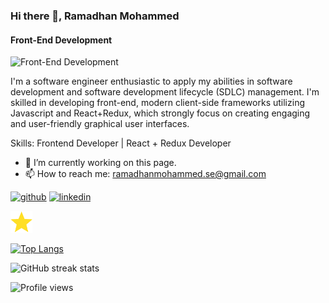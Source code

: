 ### Hi there 👋, Ramadhan Mohammed
#### Front-End Development
![Front-End Development](https://media.licdn.com/dms/image/D4D16AQHIkMTtGi7uVg/profile-displaybackgroundimage-shrink_350_1400/0/1682549347833?e=1692230400&v=beta&t=drsqvR-FEs_DAy9ZJdyLGEEvhCG6IfVsap2a4I8kZtw)

I'm a software engineer enthusiastic to apply my abilities in software development and software development lifecycle (SDLC) management.
I'm skilled in developing front-end, modern client-side frameworks utilizing Javascript and React+Redux, which strongly focus on creating engaging and user-friendly graphical user interfaces.

Skills: Frontend Developer | React + Redux Developer

- 🔭 I’m currently working on this page. 
- 📫 How to reach me: ramadhanmohammed.se@gmail.com 


[<img src='https://cdn.jsdelivr.net/npm/simple-icons@3.0.1/icons/github.svg' alt='github' height='40'>](https://github.com/ramadhanmohammed)  [<img src='https://cdn.jsdelivr.net/npm/simple-icons@3.0.1/icons/linkedin.svg' alt='linkedin' height='40'>](https://www.linkedin.com/in/ramadhanmohammed/)  

<a href='https://stars.github.com/'><img src='https://raw.githubusercontent.com/acervenky/animated-github-badges/master/assets/starbadge.gif' width='35' height='35'></a> 

[![Top Langs](https://github-readme-stats.vercel.app/api/top-langs/?username=ramadhanmohammed)](https://github.com/anuraghazra/github-readme-stats)

![GitHub streak stats](https://streak-stats.demolab.com/?user=ramadhanmohammed)  

![Profile views](https://gpvc.arturio.dev/ramadhanmohammed)  
